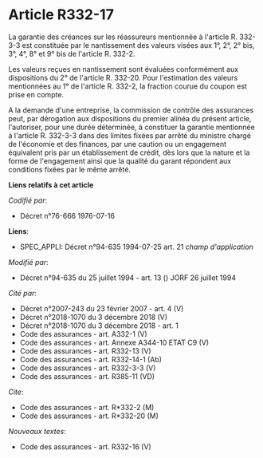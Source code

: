# Article R332-17

La garantie des créances sur les réassureurs mentionnée à l'article R. 332-3-3 est constituée par le nantissement des valeurs
visées aux 1°, 2°, 2° bis, 3°, 4°, 8° et 9° bis de l'article R. 332-2.

Les valeurs reçues en nantissement sont évaluées conformément aux dispositions du 2° de l'article R. 332-20. Pour
l'estimation des valeurs mentionnées au 1° de l'article R. 332-2, la fraction courue du coupon est prise en compte.

A la demande d'une entreprise, la commission de contrôle des assurances peut, par dérogation aux dispositions du premier
alinéa du présent article, l'autoriser, pour une durée déterminée, à constituer la garantie mentionnée à l'article R. 332-3-3
dans des limites fixées par arrêté du ministre chargé de l'économie et des finances, par une caution ou un engagement
équivalent pris par un établissement de crédit, dès lors que la nature et la forme de l'engagement ainsi que la qualité du
garant répondent aux conditions fixées par le même arrêté.

**Liens relatifs à cet article**

_Codifié par_:

  - Décret n°76-666 1976-07-16

**Liens**:

  - SPEC_APPLI: Décret n°94-635 1994-07-25 art. 21 *champ d'application*

_Modifié par_:

  - Décret n°94-635 du 25 juillet 1994 - art. 13 () JORF 26 juillet 1994

_Cité par_:

  - Décret  n°2007-243 du 23 février 2007 - art. 4 (V)
  - Décret n°2018-1070 du 3 décembre 2018 (V)
  - Décret n°2018-1070 du 3 décembre 2018 - art. 1
  - Code des assurances - art. A332-1 (V)
  - Code des assurances - art. Annexe A344-10 ETAT C9 (V)
  - Code des assurances - art. R332-13 (V)
  - Code des assurances - art. R332-14-1 (Ab)
  - Code des assurances - art. R332-3-3 (V)
  - Code des assurances - art. R385-11 (VD)

_Cite_:

  - Code des assurances - art. R*332-2 (M)
  - Code des assurances - art. R*332-20 (M)

_Nouveaux textes_:

  - Code des assurances - art. R332-16 (V)
